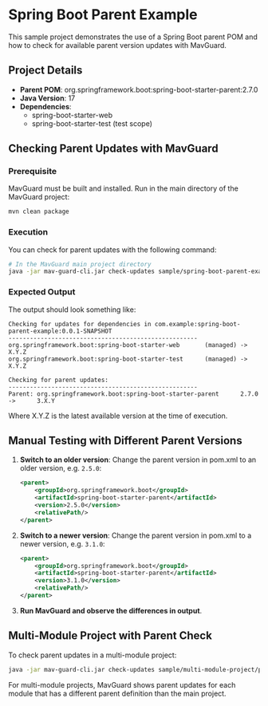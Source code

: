 # Spring Boot Parent Example

This sample project demonstrates the use of a Spring Boot parent POM and how to check for available parent version updates with MavGuard.

## Project Details

- **Parent POM**: org.springframework.boot:spring-boot-starter-parent:2.7.0
- **Java Version**: 17
- **Dependencies**:
  - spring-boot-starter-web
  - spring-boot-starter-test (test scope)

## Checking Parent Updates with MavGuard

### Prerequisite

MavGuard must be built and installed. Run in the main directory of the MavGuard project:

```bash
mvn clean package
```

### Execution

You can check for parent updates with the following command:

```bash
# In the MavGuard main project directory
java -jar mav-guard-cli.jar check-updates sample/spring-boot-parent-example/pom.xml
```

### Expected Output

The output should look something like:

```
Checking for updates for dependencies in com.example:spring-boot-parent-example:0.0.1-SNAPSHOT
-----------------------------------------------------
org.springframework.boot:spring-boot-starter-web       (managed) ->      X.Y.Z
org.springframework.boot:spring-boot-starter-test      (managed) ->      X.Y.Z

Checking for parent updates:
-----------------------------------------------------
Parent: org.springframework.boot:spring-boot-starter-parent      2.7.0 ->      3.X.Y
```

Where X.Y.Z is the latest available version at the time of execution.

## Manual Testing with Different Parent Versions

1. **Switch to an older version**:
   Change the parent version in pom.xml to an older version, e.g. `2.5.0`:

   ```xml
   <parent>
       <groupId>org.springframework.boot</groupId>
       <artifactId>spring-boot-starter-parent</artifactId>
       <version>2.5.0</version>
       <relativePath/>
   </parent>
   ```

2. **Switch to a newer version**:
   Change the parent version in pom.xml to a newer version, e.g. `3.1.0`:

   ```xml
   <parent>
       <groupId>org.springframework.boot</groupId>
       <artifactId>spring-boot-starter-parent</artifactId>
       <version>3.1.0</version>
       <relativePath/>
   </parent>
   ```

3. **Run MavGuard and observe the differences in output**.

## Multi-Module Project with Parent Check

To check parent updates in a multi-module project:

```bash
java -jar mav-guard-cli.jar check-updates sample/multi-module-project/pom.xml
```

For multi-module projects, MavGuard shows parent updates for each module that has a different parent definition than the main project.